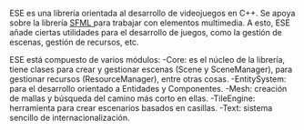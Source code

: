 ESE es una librería orientada al desarrollo de videojuegos en C++. Se apoya sobre la librería [SFML ](http://www.sfml-dev.org/)para trabajar con elementos multimedia. A esto, ESE añade ciertas utilidades para el desarrollo de juegos, como la gestión de escenas, gestión de recursos, etc.

ESE está compuesto de varios módulos:
-Core: es el núcleo de la librería, tiene clases para crear y gestionar escenas (Scene y SceneManager), para gestionar recursos (ResourceManager), entre otras cosas.
-EntitySystem: para el desarrollo orientado a Entidades y Componentes.
-Mesh: creación de mallas y búsqueda del camino más corto en ellas.
-TileEngine: herramienta para crear escenarios basados en casillas.
-Text: sistema sencillo de internacionalización.